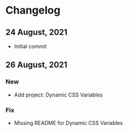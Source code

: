 # Changelog

## 24 August, 2021

- Initial commit

## 26 August, 2021

### New

- Add project: Dynamic CSS Variables

### Fix

- Missing README for Dynamic CSS Variables
